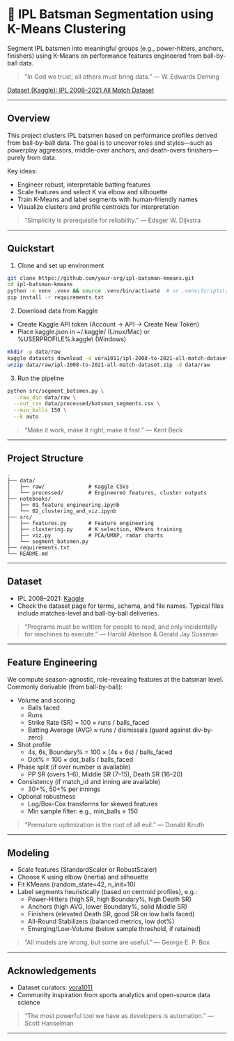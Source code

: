 # 🏏 IPL Batsman Segmentation using K-Means Clustering

Segment IPL batsmen into meaningful groups (e.g., power-hitters, anchors, finishers) using K-Means on performance features engineered from ball-by-ball data.

> “In God we trust; all others must bring data.” — W. Edwards Deming

[Dataset (Kaggle): IPL 2008–2021 All Match Dataset](https://www.kaggle.com/datasets/vora1011/ipl-2008-to-2021-all-match-dataset)

---

## Overview

This project clusters IPL batsmen based on performance profiles derived from ball-by-ball data. The goal is to uncover roles and styles—such as powerplay aggressors, middle-over anchors, and death-overs finishers—purely from data.

Key ideas:
- Engineer robust, interpretable batting features
- Scale features and select K via elbow and silhouette
- Train K-Means and label segments with human-friendly names
- Visualize clusters and profile centroids for interpretation

> “Simplicity is prerequisite for reliability.” — Edsger W. Dijkstra

---

## Quickstart

1) Clone and set up environment
```bash
git clone https://github.com/your-org/ipl-batsman-kmeans.git
cd ipl-batsman-kmeans
python -m venv .venv && source .venv/bin/activate  # or .venv\Scripts\activate on Windows
pip install -r requirements.txt
```

2) Download data from Kaggle
- Create Kaggle API token (Account → API → Create New Token)
- Place kaggle.json in ~/.kaggle/ (Linux/Mac) or %USERPROFILE%\.kaggle\ (Windows)
```bash
mkdir -p data/raw
kaggle datasets download -d vora1011/ipl-2008-to-2021-all-match-dataset -p data/raw
unzip data/raw/ipl-2008-to-2021-all-match-dataset.zip -d data/raw
```

3) Run the pipeline
```bash
python src/segment_batsmen.py \
  --raw_dir data/raw \
  --out_csv data/processed/batsman_segments.csv \
  --min_balls 150 \
  --k auto
```

> “Make it work, make it right, make it fast.” — Kent Beck

---

## Project Structure

```
.
├── data/
│   ├── raw/              # Kaggle CSVs
│   └── processed/        # Engineered features, cluster outputs
├── notebooks/
│   ├── 01_feature_engineering.ipynb
│   └── 02_clustering_and_viz.ipynb
├── src/
│   ├── features.py       # Feature engineering
│   ├── clustering.py     # K selection, KMeans training
│   ├── viz.py            # PCA/UMAP, radar charts
│   └── segment_batsmen.py
├── requirements.txt
└── README.md
```

---

## Dataset

- IPL 2008–2021: [Kaggle](https://www.kaggle.com/datasets/vora1011/ipl-2008-to-2021-all-match-dataset)
- Check the dataset page for terms, schema, and file names. Typical files include matches-level and ball-by-ball deliveries.

> “Programs must be written for people to read, and only incidentally for machines to execute.” — Harold Abelson & Gerald Jay Sussman

---

## Feature Engineering

We compute season-agnostic, role-revealing features at the batsman level. Commonly derivable (from ball-by-ball):

- Volume and scoring
  - Balls faced
  - Runs
  - Strike Rate (SR) = 100 × runs / balls_faced
  - Batting Average (AVG) ≈ runs / dismissals (guard against div-by-zero)
- Shot profile
  - 4s, 6s, Boundary% = 100 × (4s + 6s) / balls_faced
  - Dot% = 100 × dot_balls / balls_faced
- Phase split (if over number is available)
  - PP SR (overs 1–6), Middle SR (7–15), Death SR (16–20)
- Consistency (if match_id and inning are available)
  - 30+%, 50+% per innings
- Optional robustness
  - Log/Box-Cox transforms for skewed features
  - Min sample filter: e.g., min_balls ≥ 150

> “Premature optimization is the root of all evil.” — Donald Knuth

---

## Modeling

- Scale features (StandardScaler or RobustScaler)
- Choose K using elbow (inertia) and silhouette
- Fit KMeans (random_state=42, n_init=10)
- Label segments heuristically (based on centroid profiles), e.g.:
  - Power-Hitters (high SR, high Boundary%, high Death SR)
  - Anchors (high AVG, lower Boundary%, solid Middle SR)
  - Finishers (elevated Death SR, good SR on low balls faced)
  - All-Round Stabilizers (balanced metrics, low dot%)
  - Emerging/Low-Volume (below sample threshold, if retained)

> “All models are wrong, but some are useful.” — George E. P. Box

---

## Acknowledgements

- Dataset curators: [vora1011](https://www.kaggle.com/datasets/vora1011/ipl-2008-to-2021-all-match-dataset)
- Community inspiration from sports analytics and open-source data science

> “The most powerful tool we have as developers is automation.” — Scott Hanselman

---
